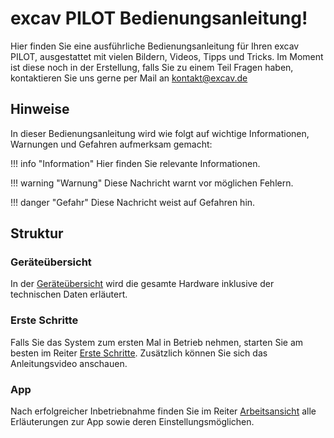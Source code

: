# excav PILOT Bedienungsanleitung!
Hier finden Sie eine ausführliche Bedienungsanleitung für Ihren excav PILOT, ausgestattet mit vielen Bildern, Videos, Tipps und Tricks. Im Moment ist diese noch in der Erstellung, falls Sie zu einem Teil Fragen haben, kontaktieren Sie uns gerne per Mail an [kontakt@excav.de](mailto:kontakt@excav.de)

## Hinweise
In dieser Bedienungsanleitung wird wie folgt auf wichtige Informationen, Warnungen und Gefahren aufmerksam gemacht:

!!! info "Information"
    Hier finden Sie relevante Informationen.

!!! warning "Warnung"
    Diese Nachricht warnt vor möglichen Fehlern.

!!! danger "Gefahr"
    Diese Nachricht weist auf Gefahren hin.

## Struktur

### Geräteübersicht

In der [Geräteübersicht](https://docs.excav.de/uebersicht/) wird die gesamte Hardware inklusive der technischen Daten erläutert.

### Erste Schritte

Falls Sie das System zum ersten Mal in Betrieb nehmen, starten Sie am besten im Reiter [Erste Schritte](https://docs.excav.de/erste_schritte/aufbauen/). Zusätzlich können Sie sich das Anleitungsvideo anschauen.

### App

Nach erfolgreicher Inbetriebnahme finden Sie im Reiter [Arbeitsansicht](https://docs.excav.de/app/arbeitsansicht/) alle Erläuterungen zur App sowie deren Einstellungsmöglichen.



